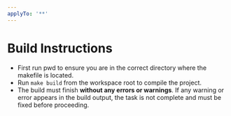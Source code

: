 ```yaml
---
applyTo: '**'
---
```

# Build Instructions
- First run pwd to ensure you are in the correct directory where the makefile is located.
- Run `make build` from the workspace root to compile the project.
- The build must finish **without any errors or warnings**. If any warning or error appears in the build output, the task is not complete and must be fixed before proceeding.